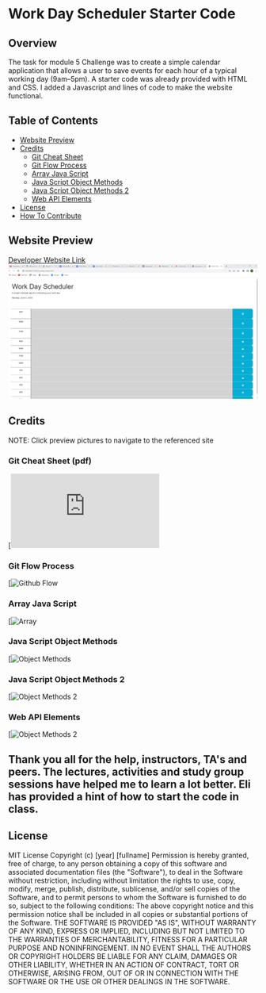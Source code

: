 # Work Day Scheduler Starter Code

## Overview
The task for module 5 Challenge was to create a simple calendar application that allows a user to save events for each hour of a typical working day (9am–5pm). A starter code was already provided with HTML and CSS. I added a Javascript and lines of code to make the website functional.
## Table of Contents
- [Website Preview](#website-preview)
- [Credits](#credits)
    - [Git Cheat Sheet](#git-cheat-sheet-pdf)
    - [Git Flow Process](#git-flow-process)
    - [Array Java Script](#Array-Java-Script)
    - [Java Script Object Methods](#Java-Script-Object-Methods)
    - [Java Script Object Methods 2](#Java-Script-Object-Methods-2) 
    - [Web API Elements](#Web-API-Elements) 
- [License](#license)
- [How To Contribute](#how-to-contribute)
## Website Preview
[Developer Website Link](https://khanadib21.github.io/Password-Generator-Code/)
![Developer Portfolio Website](./Assets/Website%20Screenshot.jpg)
## Credits
NOTE: Click preview pictures to navigate to the referenced site
### Git Cheat Sheet (pdf)
[![GitHub Cheat Sheet](https://education.github.com/git-cheat-sheet-education.pdf)
### Git Flow Process
[![Github Flow](https://docs.github.com/en/get-started/quickstart/github-flow)
### Array Java Script
[![Array](https://developer.mozilla.org/en-US/docs/Web/JavaScript/Reference/Global_Objects/Array#array_methods_and_empty_slots)
### Java Script Object Methods
[![Object Methods](https://www.w3schools.com/js/js_object_methods.asp)
### Java Script Object Methods 2
[![Object Methods 2](https://developer.mozilla.org/en-US/docs/Web/JavaScript/Reference/Global_Objects/Object)
### Web API Elements
[![Object Methods 2](https://developer.mozilla.org/en-US/docs/Web/API/Element/getElementsByTagName)

## Thank you all for the help, instructors, TA's and peers. The lectures, activities and study group sessions have helped me to learn a lot better. Eli has provided a hint of how to start the code in class.
## License
MIT License
Copyright (c) [year] [fullname]
Permission is hereby granted, free of charge, to any person obtaining a copy
of this software and associated documentation files (the "Software"), to deal
in the Software without restriction, including without limitation the rights
to use, copy, modify, merge, publish, distribute, sublicense, and/or sell
copies of the Software, and to permit persons to whom the Software is
furnished to do so, subject to the following conditions:
The above copyright notice and this permission notice shall be included in all
copies or substantial portions of the Software.
THE SOFTWARE IS PROVIDED "AS IS", WITHOUT WARRANTY OF ANY KIND, EXPRESS OR
IMPLIED, INCLUDING BUT NOT LIMITED TO THE WARRANTIES OF MERCHANTABILITY,
FITNESS FOR A PARTICULAR PURPOSE AND NONINFRINGEMENT. IN NO EVENT SHALL THE
AUTHORS OR COPYRIGHT HOLDERS BE LIABLE FOR ANY CLAIM, DAMAGES OR OTHER
LIABILITY, WHETHER IN AN ACTION OF CONTRACT, TORT OR OTHERWISE, ARISING FROM,
OUT OF OR IN CONNECTION WITH THE SOFTWARE OR THE USE OR OTHER DEALINGS IN THE
SOFTWARE.